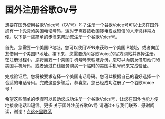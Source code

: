# 国外注册谷歌Gv号

想要在国外使用谷歌Voice号（GV号）吗？注册一个谷歌Voice号可以让您在国外拥有一个免费的美国电话号码，这对于需要接收国际电话或短信的人来说非常方便。以下是一些简单的步骤来帮助您注册一个谷歌Voice号。

首先，您需要一个美国IP地址。您可以使用VPN来获取一个美国IP地址，或者向朋友借用一个美国IP地址。接下来，您需要访问谷歌Voice的官方网站并选择注册。在注册过程中，您将需要一个美国手机号码来验证身份。您可以向朋友借用他们的美国手机号码，或者通过在线服务购买一个临时的美国手机号码来完成验证。

完成验证后，您将被要求选择一个美国电话号码。您可以根据自己的喜好选择一个合适的电话号码。完成这些步骤后，恭喜您，您已经成功注册了一个谷歌Voice号！

希望这些简单的步骤可以帮助您成功注册一个谷歌Voice号，让您在国外也能方便地接收电话和短信。更多 关于国外注册谷歌Gv号 请通过✈与我们联系，感谢阅读，谢谢！[点这✈里联系](https://1.k02.cc)